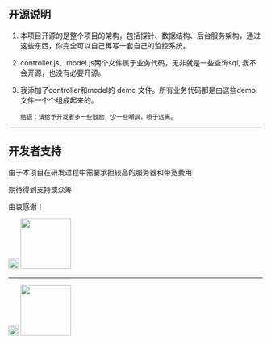 ## 开源说明

1. 本项目开源的是整个项目的架构，包括探针、数据结构、后台服务架构，通过这些东西，你完全可以自己再写一套自己的监控系统。

2. controller.js、model.js两个文件属于业务代码，无非就是一些查询sql, 我不会开源，也没有必要开源。

3. 我添加了controller和model的 demo 文件。所有业务代码都是由这些demo文件一个个组成起来的。

       结语：请给予开发者多一些鼓励，少一些嘲讽，喷子远离。

--------------
## 开发者支持

由于本项目在研发过程中需要承担较高的服务器和带宽费用

期待得到支持或众筹

由衷感谢！

<img src="https://www.webfunny.cn/resource/weixin.png" width="20" style="margin-top: 10px;"/>
<img src="https://www.webfunny.cn/resource/wx.jpg" width="100"/>

---------------------------------

<img src="https://www.webfunny.cn/resource/zhifubao.png" width="20"/>
<img src="https://www.webfunny.cn/resource/zfb.jpg" width="100"/>
